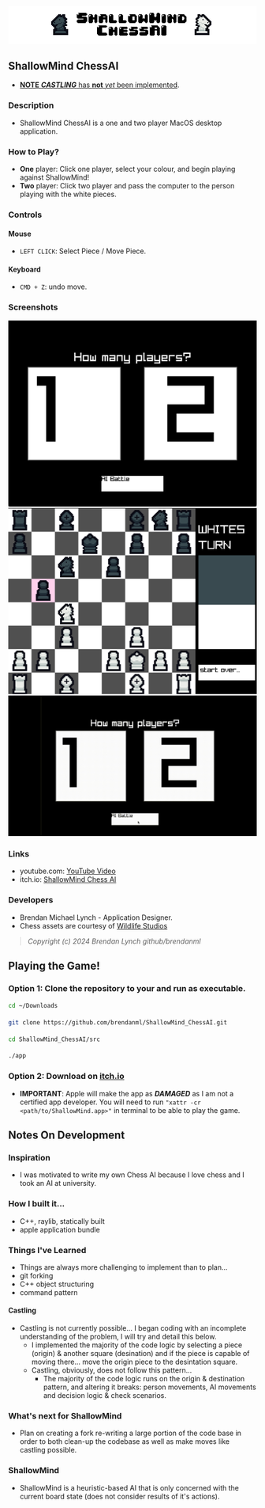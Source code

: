 ![ShallowMind: ChessAI](./Resources/banner.png)

## ShallowMind ChessAI

* [**NOTE** ***CASTLING*** has **not** *yet* been implemented](#castling).

### Description
* ShallowMind ChessAI is a one and two player MacOS desktop application.

### How to Play?
* **One** player: Click one player, select your colour, and begin playing against ShallowMind!
* **Two** player: Click two player and pass the computer to the person playing with the white pieces.

### Controls
#### Mouse
* `LEFT CLICK`: Select Piece / Move Piece.
#### Keyboard
*  `CMD + Z`: undo move.

### Screenshots
![players](./Resources/players.png)
![board](./Resources/board.png)
![demo](./Resources/output.gif)

### Links
 - youtube.com: [YouTube Video](https://www.youtube.com/watch?v=kNM1cPyCSfA)
 - itch.io: [ShallowMind Chess AI](https://badongo.itch.io/shallowmind-chessai)

### Developers
 - Brendan Michael Lynch - Application Designer.
 - Chess assets are courtesy of [Wildlife Studios](https://wildlifestudios.itch.io/chess-set-pixel-art)

> *Copyright (c) 2024 Brendan Lynch github/brendanml*

## Playing the Game!
### Option 1: Clone the repository to your and run as executable.
```zsh
cd ~/Downloads

git clone https://github.com/brendanml/ShallowMind_ChessAI.git

cd ShallowMind_ChessAI/src

./app
```
### Option 2: Download on [itch.io](https://badongo.itch.io/shallowmind-chessai)
- **IMPORTANT**: Apple will make the app as ***DAMAGED*** as I am not a certified app developer. You will need to run `"xattr -cr <path/to/ShallowMind.app>"` in terminal to be able to play the game.


## Notes On Development

### Inspiration
- I was motivated to write my own Chess AI because I love chess and I took an AI at university.

### How I built it...
- C++, raylib, statically built
- apple application bundle

### Things I've Learned
- Things are always more challenging to implement than to plan...
- git forking
- C++ object structuring
- command pattern

#### Castling
* Castling is not currently possible... I began coding with an incomplete understanding of the problem, I will try and detail this below.
  * I implemented the majority of the code logic by selecting a piece (origin) & another square (desination) and if the piece is capable of moving there... move the origin piece to the desintation square.
  * Castling, obviously, does not follow this pattern...
    * The majority of the code logic runs on the origin & destination pattern, and altering it breaks: person movements, AI movements and decision logic & check scenarios.

### What's next for ShallowMind
- Plan on creating a fork re-writing a large portion of the code base in order to both clean-up the codebase as well as make moves like castling possible.

### ShallowMind
- ShallowMind is a heuristic-based AI that is only concerned with the current board state (does not consider results of it's actions).

